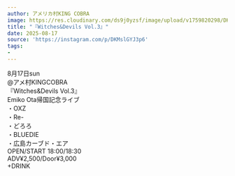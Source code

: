```yaml
---
author: アメリカ村KING COBRA
image: https://res.cloudinary.com/ds9j0yzsf/image/upload/v1759820298/DKMslGYJ3p6.jpg
title: "『Witches&Devils Vol.3』"
date: 2025-08-17
source: 'https://instagram.com/p/DKMslGYJ3p6'
tags:
- 
---
```

8月17日sun<br>
 @アメ村KINGCOBRA<br>
『Witches&Devils Vol.3』<br>
Emiko Ota帰国記念ライブ<br>
・OXZ<br>
・Re-<br>
・どろろ<br>
・BLUEDIE<br>
・広島カーブド・エア<br>
OPEN/START 18:00/18:30<br>
ADV¥2,500/Door¥3,000<br>
+DRINK